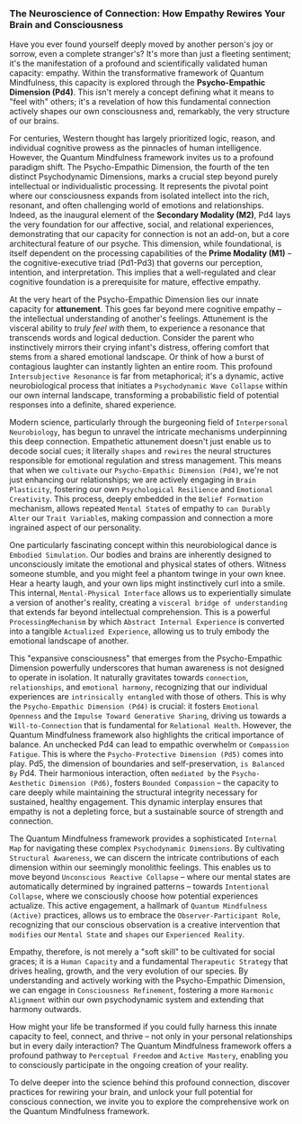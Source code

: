 ### The Neuroscience of Connection: How Empathy Rewires Your Brain and Consciousness

Have you ever found yourself deeply moved by another person's joy or sorrow, even a complete stranger's? It's more than just a fleeting sentiment; it's the manifestation of a profound and scientifically validated human capacity: empathy. Within the transformative framework of Quantum Mindfulness, this capacity is explored through the **Psycho-Empathic Dimension (Pd4)**. This isn't merely a concept defining what it means to "feel with" others; it's a revelation of how this fundamental connection actively shapes our own consciousness and, remarkably, the very structure of our brains.

For centuries, Western thought has largely prioritized logic, reason, and individual cognitive prowess as the pinnacles of human intelligence. However, the Quantum Mindfulness framework invites us to a profound paradigm shift. The Psycho-Empathic Dimension, the fourth of the ten distinct Psychodynamic Dimensions, marks a crucial step beyond purely intellectual or individualistic processing. It represents the pivotal point where our consciousness expands from isolated intellect into the rich, resonant, and often challenging world of emotions and relationships. Indeed, as the inaugural element of the **Secondary Modality (M2)**, Pd4 lays the very foundation for our affective, social, and relational experiences, demonstrating that our capacity for connection is not an add-on, but a core architectural feature of our psyche. This dimension, while foundational, is itself dependent on the processing capabilities of the **Prime Modality (M1)** – the cognitive-executive triad (Pd1-Pd3) that governs our perception, intention, and interpretation. This implies that a well-regulated and clear cognitive foundation is a prerequisite for mature, effective empathy.

At the very heart of the Psycho-Empathic Dimension lies our innate capacity for **attunement**. This goes far beyond mere cognitive empathy – the intellectual understanding of another's feelings. Attunement is the visceral ability to *truly feel with* them, to experience a resonance that transcends words and logical deduction. Consider the parent who instinctively mirrors their crying infant's distress, offering comfort that stems from a shared emotional landscape. Or think of how a burst of contagious laughter can instantly lighten an entire room. This profound `Intersubjective Resonance` is far from metaphorical; it's a dynamic, active neurobiological process that initiates a `Psychodynamic Wave Collapse` within our own internal landscape, transforming a probabilistic field of potential responses into a definite, shared experience.

Modern science, particularly through the burgeoning field of `Interpersonal Neurobiology`, has begun to unravel the intricate mechanisms underpinning this deep connection. Empathetic attunement doesn't just enable us to decode social cues; it literally `shapes` and `rewires` the neural structures responsible for emotional regulation and stress management. This means that when we `cultivate` our `Psycho-Empathic Dimension (Pd4)`, we're not just enhancing our relationships; we are actively engaging in `Brain Plasticity`, fostering our own `Psychological Resilience` and `Emotional Creativity`. This process, deeply embedded in the `Belief Formation` mechanism, allows repeated `Mental State`s of empathy to `can Durably Alter` our `Trait Variable`s, making compassion and connection a more ingrained aspect of our personality.

One particularly fascinating concept within this neurobiological dance is `Embodied Simulation`. Our bodies and brains are inherently designed to unconsciously imitate the emotional and physical states of others. Witness someone stumble, and you might feel a phantom twinge in your own knee. Hear a hearty laugh, and your own lips might instinctively curl into a smile. This internal, `Mental-Physical Interface` allows us to experientially simulate a version of another's reality, creating a `visceral bridge of understanding` that extends far beyond intellectual comprehension. This is a powerful `ProcessingMechanism` by which `Abstract Internal Experience` is converted into a tangible `Actualized Experience`, allowing us to truly embody the emotional landscape of another.

This "expansive consciousness" that emerges from the Psycho-Empathic Dimension powerfully underscores that human awareness is not designed to operate in isolation. It naturally gravitates towards `connection`, `relationships`, and `emotional harmony`, recognizing that our individual experiences are `intrinsically entangled` with those of others. This is why the `Psycho-Empathic Dimension (Pd4)` is crucial: it fosters `Emotional Openness` and the `Impulse Toward Generative Sharing`, driving us towards a `Will-to-Connection` that is fundamental for `Relational Health`. However, the Quantum Mindfulness framework also highlights the critical importance of balance. An unchecked Pd4 can lead to empathic overwhelm or `Compassion Fatigue`. This is where the `Psycho-Protective Dimension (Pd5)` comes into play. Pd5, the dimension of boundaries and self-preservation, `is Balanced By` Pd4. Their harmonious interaction, often `mediated by` the `Psycho-Aesthetic Dimension (Pd6)`, fosters `Bounded Compassion` – the capacity to care deeply while maintaining the structural integrity necessary for sustained, healthy engagement. This dynamic interplay ensures that empathy is not a depleting force, but a sustainable source of strength and connection.

The Quantum Mindfulness framework provides a sophisticated `Internal Map` for navigating these complex `Psychodynamic Dimensions`. By cultivating `Structural Awareness`, we can discern the intricate contributions of each dimension within our seemingly monolithic feelings. This enables us to move beyond `Unconscious Reactive Collapse` – where our mental states are automatically determined by ingrained patterns – towards `Intentional Collapse`, where we consciously choose how potential experiences actualize. This active engagement, a hallmark of `Quantum Mindfulness (Active)` practices, allows us to embrace the `Observer-Participant Role`, recognizing that our conscious observation is a creative intervention that `modifies` our `Mental State` and `shapes` our `Experienced Reality`.

Empathy, therefore, is not merely a "soft skill" to be cultivated for social graces; it is a `Human Capacity` and a fundamental `Therapeutic Strategy` that drives healing, growth, and the very evolution of our species. By understanding and actively working with the Psycho-Empathic Dimension, we can engage in `Consciousness Refinement`, fostering a more `Harmonic Alignment` within our own psychodynamic system and extending that harmony outwards.

How might your life be transformed if you could fully harness this innate capacity to feel, connect, and thrive – not only in your personal relationships but in every daily interaction? The Quantum Mindfulness framework offers a profound pathway to `Perceptual Freedom` and `Active Mastery`, enabling you to consciously participate in the ongoing creation of your reality.

To delve deeper into the science behind this profound connection, discover practices for rewiring your brain, and unlock your full potential for conscious connection, we invite you to explore the comprehensive work on the Quantum Mindfulness framework.